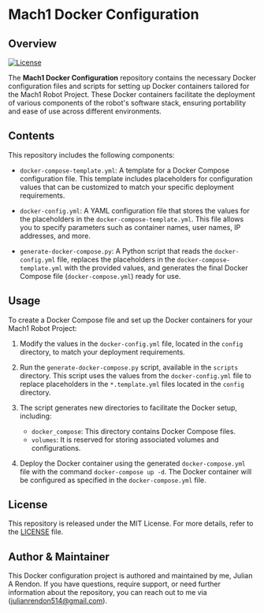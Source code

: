 # Mach1 Docker Configuration

## Overview
[![License](https://img.shields.io/badge/license-MIT-blue.svg)](LICENSE)

The **Mach1 Docker Configuration** repository contains the necessary Docker configuration files and scripts for setting up Docker containers tailored for the Mach1 Robot Project. These Docker containers facilitate the deployment of various components of the robot's software stack, ensuring portability and ease of use across different environments.

## Contents
This repository includes the following components:

- `docker-compose-template.yml`: A template for a Docker Compose configuration file. This template includes placeholders for configuration values that can be customized to match your specific deployment requirements.

- `docker-config.yml`: A YAML configuration file that stores the values for the placeholders in the `docker-compose-template.yml`. This file allows you to specify parameters such as container names, user names, IP addresses, and more.

- `generate-docker-compose.py`: A Python script that reads the `docker-config.yml` file, replaces the placeholders in the `docker-compose-template.yml` with the provided values, and generates the final Docker Compose file (`docker-compose.yml`) ready for use.

## Usage
To create a Docker Compose file and set up the Docker containers for your Mach1 Robot Project:

1. Modify the values in the `docker-config.yml` file, located in the `config` directory, to match your deployment requirements.

2. Run the `generate-docker-compose.py` script, available in the `scripts` directory. This script uses the values from the `docker-config.yml` file to replace placeholders in the `*.template.yml` files located in the `config` directory.

3. The script generates new directories to facilitate the Docker setup, including:

   - `docker_compose`: This directory contains Docker Compose files.
   - `volumes`: It is reserved for storing associated volumes and configurations.

4. Deploy the Docker container using the generated `docker-compose.yml` file with the command `docker-compose up -d`. The Docker container will be configured as specified in the `docker-compose.yml` file.

## License
This repository is released under the MIT License. For more details, refer to the [LICENSE](LICENSE) file.

## Author & Maintainer
This Docker configuration project is authored and maintained by me, Julian A Rendon. If you have questions, require support, or need further information about the repository, you can reach out to me via (julianrendon514@gmail.com).
